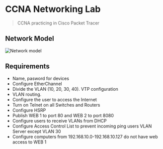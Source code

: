 # CCNA Networking Lab
> CCNA practicing in Cisco Packet Tracer

## Network Model
![Network model](https://github.com/18520339/ccna-lab/blob/master/Network%20model.jpg)

## Requirements
-    Name, pasword for devices
-    Configure EtherChannel
-    Divide the VLAN (10, 20, 30, 40). VTP configuration
-    VLAN routing.
-    Configure the user to access the Internet
-    Turn on Telnet on all Switches and Routers
-    Configure HSRP
-    Publish WEB 1 to port 80 and WEB 2 to port 8080
-    Configure users to receive VLANs from DHCP
-    Configure Access Control List to prevent incoming ping users VLAN Server except VLAN 30
-    Configure computers from 192.168.10.0-192.168.10.127 do not have web access to WEB 1

